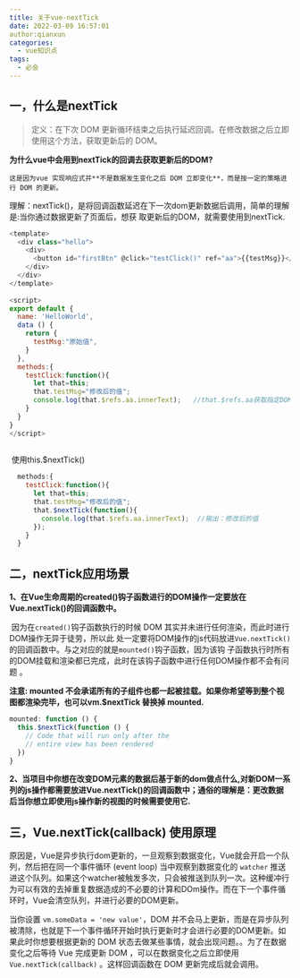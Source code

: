 ```yaml
---
title: 关于vue-nextTick
date: 2022-03-09 16:57:01
author:qianxun
categories: 
  - vue知识点
tags: 
  - 必会
---
```


<!--more-->

## 一，什么是nextTick

> 定义：在下次 DOM 更新循环结束之后执行延迟回调。在修改数据之后立即使用这个方法，获取更新后的 DOM。

**为什么vue中会用到nextTick的回调去获取更新后的DOM?**

 	这是因为vue 实现响应式并**不是数据发生变化之后 DOM 立即变化**，而是按一定的策略进行 DOM 的更新。

  理解：nextTick()，是将回调函数延迟在下一次dom更新数据后调用，简单的理解是:当你通过数据更新了页面后，想获	取更新后的DOM，就需要使用到nextTick.

```javascript
<template>
  <div class="hello">
    <div>
      <button id="firstBtn" @click="testClick()" ref="aa">{{testMsg}}</button>
    </div>
  </div>
</template>
 
<script>
export default {
  name: 'HelloWorld',
  data () {
    return {
      testMsg:"原始值",
    }
  },
  methods:{
    testClick:function(){
      let that=this;
      that.testMsg="修改后的值";
      console.log(that.$refs.aa.innerText);   //that.$refs.aa获取指定DOM，输出：原始值
    }
  }
}
</script>
 
```

​       使用this.$nextTick()

```javascript
  methods:{
    testClick:function(){
      let that=this;
      that.testMsg="修改后的值";
      that.$nextTick(function(){
        console.log(that.$refs.aa.innerText);  //输出：修改后的值
      });
    }
  }
```



## 二，nextTick应用场景

​	**1、在Vue生命周期的created()钩子函数进行的DOM操作一定要放在Vue.nextTick()的回调函数中。**

​		因为在`created()`钩子函数执行的时候 DOM 其实并未进行任何渲染，而此时进行DOM操作无异于徒劳，所以此  		处一定要将DOM操作的js代码放进`Vue.nextTick()`的回调函数中。与之对应的就是`mounted()`钩子函数，因为该钩		子函数执行时所有的DOM挂载和渲染都已完成，此时在该钩子函数中进行任何DOM操作都不会有问题 。

**注意: mounted 不会承诺所有的子组件也都一起被挂载。如果你希望等到整个视图都渲染完毕，也可以vm.$nextTick 替换掉 mounted.**

```javascript
mounted: function () {
  this.$nextTick(function () {
    // Code that will run only after the
    // entire view has been rendered
  })
}
```

​	**2、当项目中你想在改变DOM元素的数据后基于新的dom做点什么,对新DOM一系列的js操作都需要放进Vue.nextTick()的回调函数中；通俗的理解是：更改数据后当你想立即使用js操作新的视图的时候需要使用它.**



## 三，Vue.nextTick(callback) 使用原理

原因是，Vue是异步执行dom更新的，一旦观察到数据变化，Vue就会开启一个队列，然后把在同一个事件循环 (event loop) 当中观察到数据变化的 `watcher` 推送进这个队列。如果这个watcher被触发多次，只会被推送到队列一次。这种缓冲行为可以有效的去掉重复数据造成的不必要的计算和DOm操作。而在下一个事件循环时，Vue会清空队列，并进行必要的DOM更新。

当你设置 `vm.someData = 'new value'`，DOM 并不会马上更新，而是在异步队列被清除，也就是下一个事件循环开始时执行更新时才会进行必要的DOM更新。如果此时你想要根据更新的 DOM 状态去做某些事情，就会出现问题。。为了在数据变化之后等待 Vue 完成更新 DOM ，可以在数据变化之后立即使用 `Vue.nextTick(callback)` 。这样回调函数在 DOM 更新完成后就会调用。



